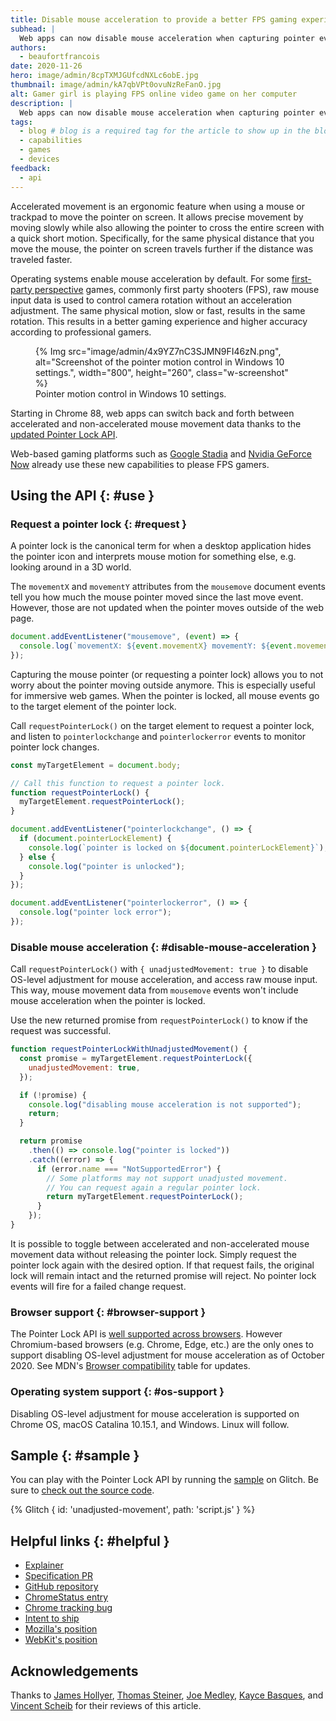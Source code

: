 ```yaml
---
title: Disable mouse acceleration to provide a better FPS gaming experience
subhead: |
  Web apps can now disable mouse acceleration when capturing pointer events.
authors:
  - beaufortfrancois
date: 2020-11-26
hero: image/admin/8cpTXMJGUfcdNXLc6obE.jpg
thumbnail: image/admin/kA7qbVPt0ovuNzReFanO.jpg
alt: Gamer girl is playing FPS online video game on her computer
description: |
  Web apps can now disable mouse acceleration when capturing pointer events.
tags:
  - blog # blog is a required tag for the article to show up in the blog.
  - capabilities
  - games
  - devices
feedback:
  - api
---
```


Accelerated movement is an ergonomic feature when using a mouse or trackpad to
move the pointer on screen. It allows precise movement by moving slowly while
also allowing the pointer to cross the entire screen with a quick short motion.
Specifically, for the same physical distance that you move the mouse, the
pointer on screen travels further if the distance was traveled faster.

Operating systems enable mouse acceleration by default. For some [first-party
perspective] games, commonly first party shooters (FPS), raw mouse input data is
used to control camera rotation without an acceleration adjustment. The same
physical motion, slow or fast, results in the same rotation. This results in a
better gaming experience and higher accuracy according to professional gamers.

<figure class="w-figure">
  {% Img src="image/admin/4x9YZ7nC3SJMN9FI46zN.png", alt="Screenshot of the pointer motion control in Windows 10 settings.", width="800", height="260", class="w-screenshot" %}
  <figcaption class="w-figcaption">Pointer motion control in Windows 10 settings.</figcaption>
</figure>

Starting in Chrome 88, web apps can switch back and forth between accelerated
and non-accelerated mouse movement data thanks to the [updated Pointer Lock
API].

Web-based gaming platforms such as [Google Stadia] and [Nvidia GeForce Now]
already use these new capabilities to please FPS gamers.

## Using the API {: #use }

### Request a pointer lock {: #request }

A pointer lock is the canonical term for when a desktop application hides the
pointer icon and interprets mouse motion for something else, e.g. looking around
in a 3D world.

The  `movementX` and `movementY` attributes from the `mousemove` document events
tell you how much the mouse pointer moved since the last move event. However,
those are not updated when the pointer moves outside of the web page.

```js
document.addEventListener("mousemove", (event) => {
  console.log(`movementX: ${event.movementX} movementY: ${event.movementY}`);
});
```

Capturing the mouse pointer (or requesting a pointer lock) allows you to not
worry about the pointer moving outside anymore. This is especially useful for
immersive web games. When the pointer is locked, all mouse events go to the
target element of the pointer lock.

Call `requestPointerLock()` on the target element to request a pointer lock, and
listen to `pointerlockchange` and `pointerlockerror` events to monitor pointer
lock changes.

```js
const myTargetElement = document.body;

// Call this function to request a pointer lock.
function requestPointerLock() {
  myTargetElement.requestPointerLock();
}

document.addEventListener("pointerlockchange", () => {
  if (document.pointerLockElement) {
    console.log(`pointer is locked on ${document.pointerLockElement}`);
  } else {
    console.log("pointer is unlocked");
  }
});

document.addEventListener("pointerlockerror", () => {
  console.log("pointer lock error");
});
```

### Disable mouse acceleration {: #disable-mouse-acceleration }

Call `requestPointerLock()` with  `{ unadjustedMovement: true }` to disable
OS-level adjustment for mouse acceleration, and access raw mouse input.
This way, mouse movement data from `mousemove` events won't include mouse
acceleration when the pointer is locked.

Use the new returned promise from `requestPointerLock()` to know if the request
was successful.

```js
function requestPointerLockWithUnadjustedMovement() {
  const promise = myTargetElement.requestPointerLock({
    unadjustedMovement: true,
  });

  if (!promise) {
    console.log("disabling mouse acceleration is not supported");
    return;
  }

  return promise
    .then(() => console.log("pointer is locked"))
    .catch((error) => {
      if (error.name === "NotSupportedError") {
        // Some platforms may not support unadjusted movement.
        // You can request again a regular pointer lock.
        return myTargetElement.requestPointerLock();
      }
    });
}
```

It is possible to toggle between accelerated and non-accelerated mouse movement
data without releasing the pointer lock. Simply request the pointer lock again
with the desired option. If that request fails, the original lock will remain
intact and the returned promise will reject. No pointer lock events will fire
for a failed change request.

### Browser support {: #browser-support }

The Pointer Lock API is [well supported across browsers]. However Chromium-based
browsers (e.g. Chrome, Edge, etc.) are the only ones to support disabling
OS-level adjustment for mouse acceleration as of October 2020.
See MDN's [Browser compatibility] table for updates.

### Operating system support {: #os-support }

Disabling OS-level adjustment for mouse acceleration is supported on Chrome OS,
macOS Catalina 10.15.1, and Windows. Linux will follow.

## Sample  {: #sample }

You can play with the Pointer Lock API by running the [sample] on Glitch. Be
sure to [check out the source code].

{% Glitch { id: 'unadjusted-movement', path: 'script.js' } %}

## Helpful links {: #helpful }

- [Explainer](https://github.com/slightlyoff/unadjusted_pointer_lock_explainer)
- [Specification PR](https://github.com/w3c/pointerlock/pull/49)
- [GitHub repository](https://github.com/w3c/pointerlock)
- [ChromeStatus entry](https://www.chromestatus.com/feature/5723553087356928)
- [Chrome tracking bug](https://bugs.chromium.org/p/chromium/issues/detail?id=982379)
- [Intent to ship](https://groups.google.com/a/chromium.org/d/msg/blink-dev/cQn7OwcMQ64/OWmA9KMKBQAJ)
- [Mozilla's position](https://github.com/mozilla/standards-positions/issues/448)
- [WebKit's position](https://lists.webkit.org/pipermail/webkit-dev/2020-October/031473.html)

## Acknowledgements

Thanks to [James Hollyer], [Thomas Steiner], [Joe Medley], [Kayce Basques], and
[Vincent Scheib] for their reviews of this article.

[first-party perspective]: https://en.wikipedia.org/wiki/First-person_(video_games)
[updated Pointer Lock API]: https://github.com/w3c/pointerlock/pull/49
[Google Stadia]: https://en.wikipedia.org/wiki/Google_Stadia
[Nvidia GeForce Now]: https://en.wikipedia.org/wiki/GeForce_Now
[well supported across browsers]: https://caniuse.com/?search=pointerlock
[Browser compatibility]: https://developer.mozilla.org/docs/Web/API/Pointer_Lock_API#Browser_compatibility
[sample]: https://unadjusted-movement.glitch.me/
[check out the source code]: https://glitch.com/edit/#!/unadjusted-movement?path=script.js
[James Hollyer]: https://github.com/jameshollyergoogle
[Thomas Steiner]: https://github.com/tomayac
[Joe Medley]: https://github.com/jpmedley
[Kayce Basques]: https://github.com/kaycebasques
[Vincent Scheib]: https://github.com/scheib
